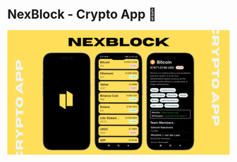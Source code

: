 # NexBlock - Crypto App 🚀
![App Screenshot](https://github.com/shalenMathew/NexBlock-CryptoApp/blob/master/images/crypto_banner.png)
